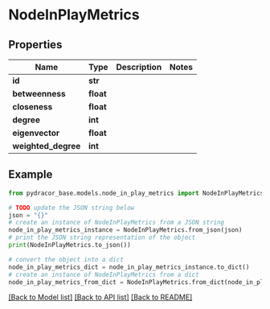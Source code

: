 # NodeInPlayMetrics


## Properties

Name | Type | Description | Notes
------------ | ------------- | ------------- | -------------
**id** | **str** |  | 
**betweenness** | **float** |  | 
**closeness** | **float** |  | 
**degree** | **int** |  | 
**eigenvector** | **float** |  | 
**weighted_degree** | **int** |  | 

## Example

```python
from pydracor_base.models.node_in_play_metrics import NodeInPlayMetrics

# TODO update the JSON string below
json = "{}"
# create an instance of NodeInPlayMetrics from a JSON string
node_in_play_metrics_instance = NodeInPlayMetrics.from_json(json)
# print the JSON string representation of the object
print(NodeInPlayMetrics.to_json())

# convert the object into a dict
node_in_play_metrics_dict = node_in_play_metrics_instance.to_dict()
# create an instance of NodeInPlayMetrics from a dict
node_in_play_metrics_from_dict = NodeInPlayMetrics.from_dict(node_in_play_metrics_dict)
```
[[Back to Model list]](../README.md#documentation-for-models) [[Back to API list]](../README.md#documentation-for-api-endpoints) [[Back to README]](../README.md)


